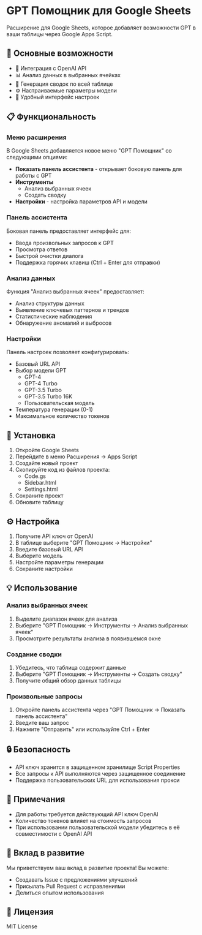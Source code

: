 # GPT Помощник для Google Sheets

Расширение для Google Sheets, которое добавляет возможности GPT в ваши таблицы через Google Apps Script.

## 🌟 Основные возможности

- 🤖 Интеграция с OpenAI API
- 📊 Анализ данных в выбранных ячейках
- 📑 Генерация сводок по всей таблице
- ⚙️ Настраиваемые параметры модели
- 🔧 Удобный интерфейс настроек

## 📋 Функциональность

### Меню расширения

В Google Sheets добавляется новое меню "GPT Помощник" со следующими опциями:
- **Показать панель ассистента** - открывает боковую панель для работы с GPT
- **Инструменты**
  - Анализ выбранных ячеек
  - Создать сводку
- **Настройки** - настройка параметров API и модели

### Панель ассистента

Боковая панель предоставляет интерфейс для:
- Ввода произвольных запросов к GPT
- Просмотра ответов
- Быстрой очистки диалога
- Поддержка горячих клавиш (Ctrl + Enter для отправки)

### Анализ данных

Функция "Анализ выбранных ячеек" предоставляет:
- Анализ структуры данных
- Выявление ключевых паттернов и трендов
- Статистические наблюдения
- Обнаружение аномалий и выбросов

### Настройки

Панель настроек позволяет конфигурировать:
- Базовый URL API
- Выбор модели GPT
  - GPT-4
  - GPT-4 Turbo
  - GPT-3.5 Turbo
  - GPT-3.5 Turbo 16K
  - Пользовательская модель
- Температура генерации (0-1)
- Максимальное количество токенов

## 🚀 Установка

1. Откройте Google Sheets
2. Перейдите в меню Расширения → Apps Script
3. Создайте новый проект
4. Скопируйте код из файлов проекта:
   - Code.gs
   - Sidebar.html
   - Settings.html
5. Сохраните проект
6. Обновите таблицу

## ⚙️ Настройка

1. Получите API ключ от OpenAI
2. В таблице выберите "GPT Помощник → Настройки"
3. Введите базовый URL API
4. Выберите модель
5. Настройте параметры генерации
6. Сохраните настройки

## 💡 Использование

### Анализ выбранных ячеек
1. Выделите диапазон ячеек для анализа
2. Выберите "GPT Помощник → Инструменты → Анализ выбранных ячеек"
3. Просмотрите результаты анализа в появившемся окне

### Создание сводки
1. Убедитесь, что таблица содержит данные
2. Выберите "GPT Помощник → Инструменты → Создать сводку"
3. Получите общий обзор данных таблицы

### Произвольные запросы
1. Откройте панель ассистента через "GPT Помощник → Показать панель ассистента"
2. Введите ваш запрос
3. Нажмите "Отправить" или используйте Ctrl + Enter

## 🔒 Безопасность

- API ключ хранится в защищенном хранилище Script Properties
- Все запросы к API выполняются через защищенное соединение
- Поддержка пользовательских URL для использования прокси

## 📝 Примечания

- Для работы требуется действующий API ключ OpenAI
- Количество токенов влияет на стоимость запросов
- При использовании пользовательской модели убедитесь в её совместимости с OpenAI API

## 🤝 Вклад в развитие

Мы приветствуем ваш вклад в развитие проекта! Вы можете:
- Создавать Issue с предложениями улучшений
- Присылать Pull Request с исправлениями
- Делиться опытом использования

## 📄 Лицензия

MIT License
